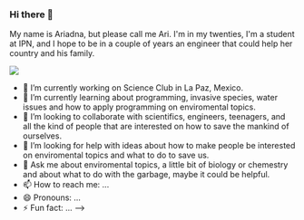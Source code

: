### Hi there 👋

My name is Ariadna, but please call me Ari. I'm in my twenties, I'm a student at IPN, and I hope to be in a couple of years an engineer that could help her country and his family. 

![](https://www.elfinanciero.com.mx/resizer/7XFy8rvvWbs0bE6px9z1eTC0cCk=/1440x810/filters:format(jpg):quality(70)/cloudfront-us-east-1.images.arcpublishing.com/elfinanciero/O6UC5XMEIJBV3ESXHULEWFEK2E.jpg) 

- 🔭 I’m currently working on Science Club in La Paz, Mexico.
- 🌱 I’m currently learning about programming, invasive species, water issues and how to apply programming on enviromental topics.
- 👯 I’m looking to collaborate with scientifics, engineers, teenagers, and all the kind of people that are interested on how to save the mankind of ourselves.
- 🤔 I’m looking for help with ideas about how to make people be interested on enviromental topics and what to do to save us.
- 💬 Ask me about enviromental topics, a little bit of biology or chemestry and about what to do with the garbage, maybe it could be helpful. 
- 📫 How to reach me: ...
- 😄 Pronouns: ...
- ⚡ Fun fact: ...
-->
